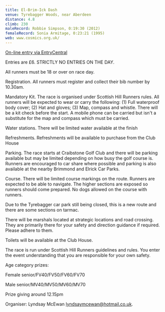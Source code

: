 ```yaml
---
title: El-Brim-Ick Dash
venue: Tyrebagger Woods, near Aberdeen
distance: 4.8
climb: 230
maleRecord: Robbie Simpson, 0:19:30 (2012)
femaleRecord: Sonia Armitage, 0:23:21 (1995)
web: www.cosmics.org.uk/
---
```


	
[On-line entry via EntryCentral](https://www.entrycentral.com/event/121692)

Entries are £6.  STRICTLY NO ENTRIES ON THE DAY.

All runners must be 18 or over on race day.

Registration. All runners must register and collect their bib number by 10.30am.

Mandatory Kit. The race is organised under Scottish Hill Runners
rules.  All runners will be expected to wear or carry the following:
(1) Full waterproof body cover; (2) Hat and gloves; (3) Map, compass
and whistle.  There will be a kit check before the start.  A mobile
phone can be carried but isn't a substitute for the map and compass
which must be carried.

Water stations. There will be limited water available at the finish

Refreshments. Refreshments will be available to purchase from the Club House

Parking. The race starts at Craibstone Golf Club and there will be
parking available but may be limited depending on how busy the golf
course is. Runners are encouraged to car share where possible and
parking is also available at the nearby Brimmond and Elrick Car Parks.

Course. There will be limited course markings on the route.  Runners
are expected to be able to navigate.  The higher sections are exposed
so runners should come prepared.  No dogs allowed on the course with
runners.

Due to the Tyrebagger car park still being closed, this is a new route
and there are some sections on tarmac.

There will be marshals located at strategic locations and road
crossing. They are primarily there for your safety and direction
guidance if required. Please adhere to them.

Toilets will be available at the Club House.

The race is run under Scottish Hill Runners guidelines and rules.  You
enter the event understanding that you are responsible for your own
safety.

Age category prizes:

Female senior/FV40/FV50/FV60/FV70

Male senior/MV40/MV50/MV60/MV70

Prize giving around 12.15pm

Organiser: Lyndsay McEwan <lyndsaymcewan@hotmail.co.uk>.
